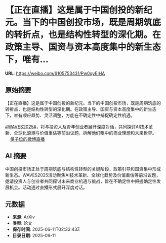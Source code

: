 # 【正在直播】这是属于中国创投的新纪元。当下的中国创投市场，既是周期筑底的转折点，也是结构性转型的深化期。在政策主导、国资与资本高度集中的新生态下，唯有...

**URL**: https://weibo.com/6105753431/Pw0qyEIHA

## 原始摘要

【正在直播】这是属于中国创投的新纪元。当下的中国创投市场，既是周期筑底的转折点，也是结构性转型的深化期。在政策主导、国资与资本高度集中的新生态下，唯有顺应趋势、灵活调整，方能在不确定性中捕捉确定性机遇。<br><br><a href="https://m.weibo.cn/search?containerid=231522type%3D1%26t%3D10%26q%3D%23WAVES2025%23&amp;extparam=%23WAVES2025%23" data-hide=""><span class="surl-text">#WAVES2025#</span></a>，将与投资人及青年创业者展开深度对话，共同探讨AI技术革新、全球化浪潮与价值重估等前沿议题，拆解他们眼中的商业理想和未来世界。  <a href="https://weibo.com/l/wblive/p/show/1022:2321325176274204360761" data-hide=""><span class="url-icon"><img style="width: 1rem;height: 1rem" src="https://h5.sinaimg.cn/upload/2015/09/25/3/timeline_card_small_video_default.png" referrerpolicy="no-referrer"></span><span class="surl-text">量子位的微博直播</span></a>

## AI 摘要

中国创投市场正处于周期筑底与结构性转型的关键阶段，政策引导和国资集中形成新生态。WAVES2025活动聚焦AI技术革新、全球化趋势及价值重估等前沿议题，邀请投资人与创业者共同探讨未来商业机遇与挑战，旨在不确定性中把握确定性发展机会。活动通过直播形式展开深度对话。

## 元数据

- **来源**: ArXiv
- **类型**: 论文
- **保存时间**: 2025-06-11T02:33:43Z
- **目录日期**: 2025-06-11
